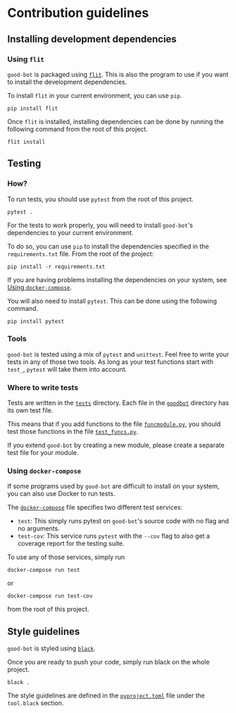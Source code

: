 # Contribution guidelines

## Installing development dependencies

### Using `flit`

`good-bot` is packaged using
[`flit`](https://flit.readthedocs.io/en/latest/index.html).
This is also the program to use if you want to install the
development dependencies.

To install `flit` in your current environment, you can use
`pip`.

```shell
pip install flit
```

Once `flit` is installed, installing dependencies can be done
by running the following command from the root of this project.

```shell
flit install
```

## Testing

### How?

To run tests, you should use `pytest` from the root of this project.

```shell
pytest .
```

For the tests to work properly, you will need to install `good-bot`'s
dependencies to your current environment.

To do so, you can use `pip` to install the dependencies specified in
the `requirements.txt` file. From the root of the project:

```shell
pip install -r requirements.txt
```

If you are having problems installing the dependencies on your
system, see [Using `docker-compose`](#using-docker-compose).

You will also need to install `pytest`. This can be done using the
following command.

```shell
pip install pytest
```

### Tools

`good-bot` is tested using a mix of `pytest` and `unittest`. Feel free
to write your tests in any of those two tools. As long as your test
functions start with `test_`, `pytest` will take them into account.

### Where to write tests

Tests are written in the [`tests`](./tests) directory. Each file in the
[`goodbot`](./goodbot) directory has its own test file.

This means that if you add functions to the file
[`funcmodule.py`](./goodbot/funcmodule.py), you should test those
functions in the file [`test_funcs.py`](./tests/test_funcs.py).

If you extend `good-bot` by creating a new module, please create a
separate test file for your module.

### Using `docker-compose`

If some programs used by `good-bot` are difficult to install on your
system, you can also use Docker to run tests.

The [`docker-compose`](./docker-compose.yml) file specifies two
different test services:

* `test`: This simply runs pytest on `good-bot`'s source code with
  no flag and no arguments.
* `test-cov`: This service runs `pytest` with the `--cov` flag to
  also get a coverage report for the testing suite.

To use any of those services, simply run

```shell
docker-compose run test
```

or

```shell
docker-compose run test-cov
```

from the root of this project.

## Style guidelines

`good-bot` is styled using [`black`](https://github.com/psf/black).

Once you are ready to push your code, simply run black on the whole project.

```shell
black .
```

The style guidelines are defined in the
[`pyproject.toml`](./pyproject.toml) file under the
`tool.black` section.
